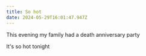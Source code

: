 ```yaml
---
title: So hot
date: 2024-05-29T16:01:47.947Z
---
```


This evening my family had a death anniversary party

It's so hot tonight
